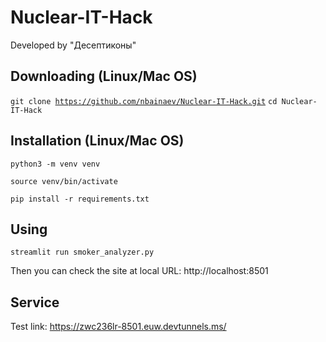 # Nuclear-IT-Hack

Developed by "Десептиконы"

## Downloading (Linux/Mac OS)

<code>git clone https://github.com/nbainaev/Nuclear-IT-Hack.git</code>
<code>cd Nuclear-IT-Hack</code>

## Installation (Linux/Mac OS)

<code>python3 -m venv venv</code>

<code>source venv/bin/activate</code>

<code>pip install -r requirements.txt</code>

## Using

<code>streamlit run smoker_analyzer.py</code>

Then you can check the site at local URL: http://localhost:8501

## Service

Test link: https://zwc236lr-8501.euw.devtunnels.ms/
